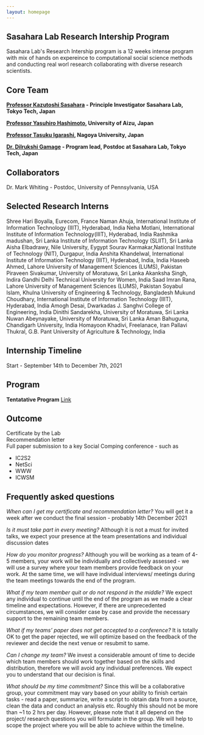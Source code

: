 ```yaml
---
layout: homepage
---
```


## Sasahara Lab Research Intership Program 

Sasahara Lab's Research Intership program is a 12 weeks intense program with mix of hands on expereince to computational social science methods and conducting real worl research collaborating with diverse research scientists. 

## Core Team

**[Professor Kazutoshi Sasahara](https://researchmap.jp/colorlessgreen?lang=en) - Principle Investigator Sasahara Lab, Tokyo Tech, Japan**

**[Professor Yasuhiro Hashimoto](https://www.u-aizu.ac.jp/research/faculty/detail?lng=en&cd=90120), University of Aizu, Japan**

**[Professor Tasuku Igarashi](https://tasukuigarashi.com/lab/archives/cv/igarashi-en.html), Nagoya University, Japan**

**[Dr. Dilrukshi Gamage](http://dilrukshig.weebly.com/) - Program lead, Postdoc at Sasahara Lab, Tokyo Tech, Japan**

## Collaborators 
Dr. Mark Whiting - Postdoc, University of Pennsylvania, USA 

## Selected Research Interns 
Shree Hari Boyalla, Eurecom, France
Naman Ahuja, International Institute of Information Technology (IIIT), Hyderabad, India
Neha Motlani, International Institute of Information Technology(IIIT), Hyderabad, India
Rashmika madushan, Sri Lanka Institute of Information Technology (SLIIT), Sri Lanka
Aisha Elbadrawy, Nile University, Eygypt
Sourav Karmakar,National Institute of Technology (NIT), Durgapur, India
Anshita Khandelwal, International Institute of Information Technology (IIIT), Hyderabad, India, India
Haseeb Ahmed, Lahore University of Management Sciences (LUMS), Pakistan
Piraveen Sivakumar, University of Moratuwa, Sri Lanka
Akanksha Singh, Indira Gandhi Delhi Technical University for Women, India
Saad Imran Rana, Lahore University of Management Sciences (LUMS), Pakistan
Soyabul Islam, Khulna University of Engineering & Technology, Bangladesh
Mukund Choudhary, International Institute of Information Technology (IIIT), Hyderabad, India
Amogh Desai, Dwarkadas J. Sanghvi College of Engineering, India
Dinithi Sandarekha, University of Moratuwa, Sri Lanka
Nuwan Abeynayake, University of Moratuwa, Sri Lanka
Aman Bahuguna, Chandigarh University, India
Homayoon Khadivi, Freelanace, Iran
Pallavi Thukral, G.B. Pant University of Agriculture & Technology, India

## Internship Timeline 
Start - September 14th to  December 7th, 2021

## Program 

**Tentatative Program** [Link](https://docs.google.com/document/d/1G5ydiu-lmedFnp6Ls6QAlPW_jK3j5cMbO_hFtVrsDDk/edit?usp=sharing)


## Outcome 
Certificate by the Lab
<br>
Recommendation letter 
<br>
Full paper submission to a key Social Comping conference - such as 
- IC2S2 
- NetSci
- WWW
- ICWSM

## Frequently asked questions 

*When can  I get my certificate and recommendation letter?*
You will get it a week after we conduct the final session - probably 14th December 2021

*Is it must take part in every meeting?*
Although it is not a must for invited talks, we expect your presence at the team presentations and individual discussion dates

*How do you monitor progress?*
Although you will be working as a team of 4-5 members, your work will be individually and collectively assessed - we will use a survey where your team members provide feedback on your work. At the same time, we will have individual interviews/ meetings during the team meetings towards the end of the program.

*What if my team member quit or do not respond in the middle?*
We expect any individual to continue until the end of the program as we made a clear timeline and expectations. However, if there are unprecedented circumstances, we will consider case by case and provide the necessary support to the remaining team members. 

*What if my teams’ paper does not get accepted to a conference?*
It is totally OK to get the paper rejected, we will optimize based on the feedback of the reviewer and decide the next venue or resubmit to same.

*Can I change my team?* 
We invest a considerable amount of time to decide which team members should work together based on the skills and distribution, therefore we will avoid any individual preferences. We expect you to understand that our decision is final.

*What should be my time commitment?*
Since this will be a collaborative group, your commitment may vary based on your ability to finish certain tasks - read a paper, summarize, write a script to obtain data from a source, clean the data and conduct an analysis etc. Roughly this should not be more than ~1 to 2 hrs per day. However, please note that it all depend on the project/ research questions you will formulate in the group. We will help to scope the project where you will be able to achieve within the timeline. 





